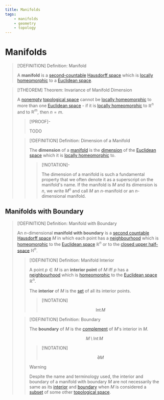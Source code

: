 ```yaml
---
title: Manifolds
tags:
    - manifolds
    - geometry
    - topology
---
```


# Manifolds

>[!DEFINITION] Definition: Manifold
>
>A **manifold** is a [second-countable](../../Topology/Bases/Second-Countability%20Axiom.md) [Hausdorff space](../../Topology/Hausdorff%20Spaces.md) which is [locally homeomorphic](../../Topology/Continuity/Homeomorphisms/Locally%20Homeomorphic%20Spaces.md) to a [Euclidean space](../../Analysis/Real%20Analysis/The%20Topology%20of%20Euclidean%20Space.md).
>

>[!THEOREM] Theorem: Invariance of Manifold Dimension
>
>A [nonempty](../../Set%20Theory/Sets.md) [topological space](../../Topology/Topological%20Spaces/index.md) cannot be [locally homeomorphic](../../Topology/Continuity/Homeomorphisms/Locally%20Homeomorphic%20Spaces.md) to more than one [Euclidean space](../../Analysis/Real%20Analysis/The%20Topology%20of%20Euclidean%20Space.md) - if it is [locally homeomorphic](../../Topology/Continuity/Homeomorphisms/Locally%20Homeomorphic%20Spaces.md) to $\mathbb{R}^n$ and to $\mathbb{R}^m$, then $n = m$.
>
>>[!PROOF]-
>>
>>TODO
>>
>
>>[!DEFINITION] Definition: Dimension of a Manifold
>>
>>The **dimension** of a [manifold](Manifolds.md) is the [dimension](../../Algebra/Linear%20Algebra/Vector%20Spaces/Bases/Dimension.md) of the [Euclidean space](../../Analysis/Real%20Analysis/The%20Topology%20of%20Euclidean%20Space.md) which it is [locally homeomorphic](../../Topology/Continuity/Homeomorphisms/Locally%20Homeomorphic%20Spaces.md) to.
>>
>>>[!NOTATION]-
>>>
>>> The dimension of a manifold is such a fundamental property that we often denote it as a superscript on the manifold's name. If the manifold is $M$ and its dimension is $n$, we write $M^n$ and call $M$ an $n$-manifold or an $n$-dimensional manifold.
>>>
>>
>

## Manifolds with Boundary

>[!DEFINITION] Definition: Manifold with Boundary
>
>An $n$-dimensional **manifold with boundary** is a [second countable](../../Topology/Bases/Second-Countability%20Axiom.md) [Hausdorff space](../../Topology/Hausdorff%20Spaces.md) $M$ in which each point has a [neighbourhood](../../Topology/Topological%20Spaces/Neighborhoods.md) which is [homeomorphic](../../Topology/Continuity/Homeomorphisms/Homeomorphic%20Spaces.md) to the [Euclidean space](../../Analysis/Real%20Analysis/The%20Topology%20of%20Euclidean%20Space.md) $\mathbb{R}^n$ or to the [closed upper half-space](../Euclidean%20Geometry/Euclidean%20Space/Half-Spaces.md) $\mathbb{H}^n$.
>
>>[!DEFINITION] Definition: Manifold Interior
>>
>>A point $p \in M$ is an **interior point** of $M$ iff $p$ has a [neighbourhood](../../Topology/Topological%20Spaces/Neighborhoods.md) which is [homeomorphic](../../Topology/Continuity/Homeomorphisms/Homeomorphic%20Spaces.md) to the [Euclidean space](../../Analysis/Real%20Analysis/The%20Topology%20of%20Euclidean%20Space.md) $\mathbb{R}^n$.
>>
>>The **interior** of $M$ is the [set](../../Set%20Theory/Sets.md) of all its interior points.
>>
>>>[!NOTATION]
>>>
>>>$$
>>>\operatorname{Int} M
>>>$$
>>>
>>
>
>>[!DEFINITION] Definition: Boundary
>>
>>The **boundary** of $M$ is the [complement](../../Set%20Theory/Complement.md) of $M$'s interior in $M$.
>>
>>$$
>>M \setminus \operatorname{Int} M
>>$$
>>
>>>[!NOTATION]
>>>
>>>$$
>>>\partial M
>>>$$
>>>
>>
>>>[!WARNING]
>>>
>>>Despite the name and terminology used, the interior and boundary of a manifold with boundary $M$ are not necessarily the same as its [interior](../../Topology/Interior,%20Boundary,%20Exterior/Interior.md) and [boundary](../../Topology/Interior,%20Boundary,%20Exterior/Boundary.md) when $M$ is considered a [subset](../../Set%20Theory/Sets.md) of some other [topological space](../../Topology/Topological%20Spaces/index.md).
>>>
>>
>
